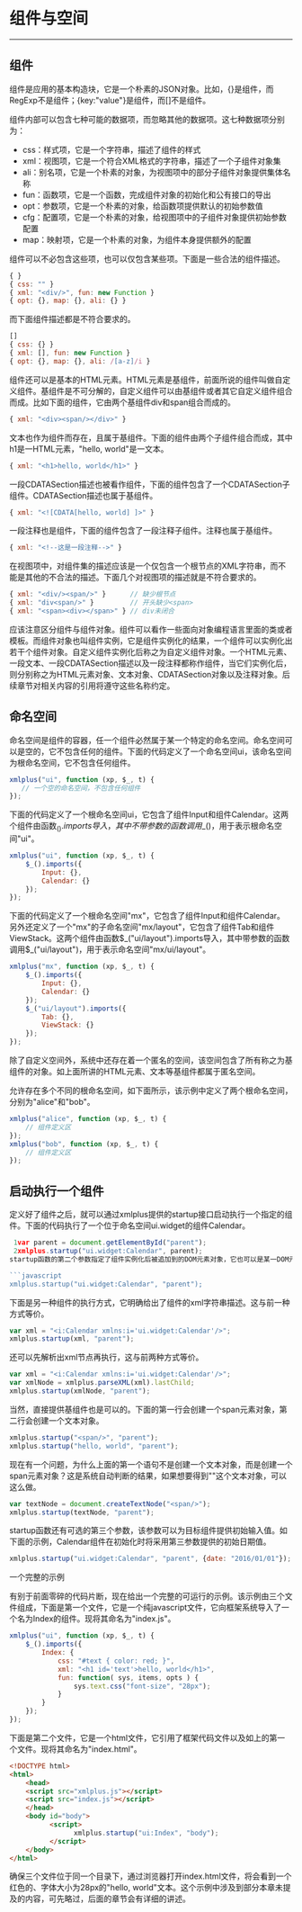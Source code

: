 # 组件与空间

---

## 组件

组件是应用的基本构造块，它是一个朴素的JSON对象。比如，{}是组件，而RegExp不是组件；{key:"value"}是组件，而[]不是组件。

组件内部可以包含七种可能的数据项，而忽略其他的数据项。这七种数据项分别为：

- css：样式项，它是一个字符串，描述了组件的样式
- xml：视图项，它是一个符合XML格式的字符串，描述了一个子组件对象集
- ali：别名项，它是一个朴素的对象，为视图项中的部分子组件对象提供集体名称
- fun：函数项，它是一个函数，完成组件对象的初始化和公有接口的导出
- opt：参数项，它是一个朴素的对象，给函数项提供默认的初始参数值
- cfg：配置项，它是一个朴素的对象，给视图项中的子组件对象提供初始参数配置
- map：映射项，它是一个朴素的对象，为组件本身提供额外的配置

组件可以不必包含这些项，也可以仅包含某些项。下面是一些合法的组件描述。

```javascript
{ }
{ css: "" }
{ xml: "<div/>", fun: new Function }
{ opt: {}, map: {}, ali: {} } 
```

而下面组件描述都是不符合要求的。

```javascript
[]
{ css: {} }
{ xml: [], fun: new Function }
{ opt: {}, map: {}, ali: /[a-z]/i } 
```

组件还可以是基本的HTML元素。HTML元素是基组件，前面所说的组件叫做自定义组件。基组件是不可分解的，自定义组件可以由基组件或者其它自定义组件组合而成。比如下面的组件，它由两个基组件div和span组合而成的。

```javascript
{ xml: "<div><span/></div>" } 
```

文本也作为组件而存在，且属于基组件。下面的组件由两个子组件组合而成，其中h1是一HTML元素，"hello, world"是一文本。

```javascript
{ xml: "<h1>hello, world</h1>" } 
```
 
一段CDATASection描述也被看作组件，下面的组件包含了一个CDATASection子组件。CDATASection描述也属于基组件。

```javascript
{ xml: "<![CDATA[hello, world] ]>" } 
```

一段注释也是组件，下面的组件包含了一段注释子组件。注释也属于基组件。

```javascript
{ xml: "<!--这是一段注释-->" }
```

在视图项中，对组件集的描述应该是一个仅包含一个根节点的XML字符串，而不能是其他的不合法的描述。下面几个对视图项的描述就是不符合要求的。

```javascript
{ xml: "<div/><span/>" }      // 缺少根节点
{ xml: "div<span/>" }         // 开头缺少<span>
{ xml: "<span><div></span>" } // div未闭合
```

应该注意区分组件与组件对象。组件可以看作一些面向对象编程语言里面的类或者模板。而组件对象也叫组件实例，它是组件实例化的结果，一个组件可以实例化出若干个组件对象。自定义组件实例化后称之为自定义组件对象。一个HTML元素、一段文本、一段CDATASection描述以及一段注释都称作组件，当它们实例化后，则分别称之为HTML元素对象、文本对象、CDATASection对象以及注释对象。后续章节对相关内容的引用将遵守这些名称约定。

## 命名空间

命名空间是组件的容器，任一个组件必然属于某一个特定的命名空间。命名空间可以是空的，它不包含任何的组件。下面的代码定义了一个命名空间ui，该命名空间为根命名空间，它不包含任何组件。

```javascript
xmlplus("ui", function (xp, $_, t) {
   // 一个空的命名空间，不包含任何组件
});
```

下面的代码定义了一个根命名空间ui，它包含了组件Input和组件Calendar。这两个组件由函数$_().imports导入，其中不带参数的函数调用$_()，用于表示根命名空间"ui"。

```javascript
xmlplus("ui", function (xp, $_, t) {
    $_().imports({
        Input: {},
        Calendar: {}
    });
});
```

下面的代码定义了一个根命名空间"mx"，它包含了组件Input和组件Calendar。另外还定义了一个"mx"的子命名空间"mx/layout"，它包含了组件Tab和组件ViewStack。这两个组件由函数$_("ui/layout").imports导入，其中带参数的函数调用$_("ui/layout")，用于表示命名空间"mx/ui/layout"。

```javascript
xmlplus("mx", function (xp, $_, t) {
    $_().imports({
        Input: {},
        Calendar: {}
    });
    $_("ui/layout").imports({
        Tab: {},
        ViewStack: {}
    });
});
```

除了自定义空间外，系统中还存在着一个匿名的空间，该空间包含了所有称之为基组件的对象。如上面所讲的HTML元素、文本等基组件都属于匿名空间。

允许存在多个不同的根命名空间，如下面所示，该示例中定义了两个根命名空间，分别为"alice"和"bob"。

```javascript
xmlplus("alice", function (xp, $_, t) {
    // 组件定义区
});
xmlplus("bob", function (xp, $_, t) {
    // 组件定义区
});
```

## 启动执行一个组件

定义好了组件之后，就可以通过xmlplus提供的startup接口启动执行一个指定的组件。下面的代码执行了一个位于命名空间ui.widget的组件Calendar。

```javascript
 1var parent = document.getElementById("parent");
 2xmlplus.startup("ui.widget:Calendar", parent); 
startup函数的第二个参数指定了组件实例化后被追加到的DOM元素对象，它也可以是某一DOM元素对象的id值，这种形式最为简洁，像下面这样。

```javascript
xmlplus.startup("ui.widget:Calendar", "parent"); 
```

下面是另一种组件的执行方式，它明确给出了组件的xml字符串描述。这与前一种方式等价。

```javascript
var xml = "<i:Calendar xmlns:i='ui.widget:Calendar'/>";
xmlplus.startup(xml, "parent");
```

还可以先解析出xml节点再执行，这与前两种方式等价。

```javascript
var xml = "<i:Calendar xmlns:i='ui.widget:Calendar'/>";
var xmlNode = xmlplus.parseXML(xml).lastChild;
xmlplus.startup(xmlNode, "parent");
```

当然，直接提供基组件也是可以的。下面的第一行会创建一个span元素对象，第二行会创建一个文本对象。

```javascript
xmlplus.startup("<span/>", "parent");
xmlplus.startup("hello, world", "parent");
```

现在有一个问题，为什么上面的第一个语句不是创建一个文本对象，而是创建一个span元素对象？这是系统自动判断的结果，如果想要得到"<span/>"这个文本对象，可以这么做。

```javascript
var textNode = document.createTextNode("<span/>");
xmlplus.startup(textNode, "parent");
```

startup函数还有可选的第三个参数，该参数可以为目标组件提供初始输入值。如下面的示例，Calendar组件在初始化时将采用第三参数提供的初始日期值。

```javascript
xmlplus.startup("ui.widget:Calendar", "parent", {date: "2016/01/01"});
```

一个完整的示例

有别于前面零碎的代码片断，现在给出一个完整的可运行的示例。该示例由三个文件组成，下面是第一个文件，它是一个纯javascript文件，它向框架系统导入了一个名为Index的组件。现将其命名为"index.js"。

```javascript
xmlplus("ui", function (xp, $_, t) {
    $_().imports({
        Index: {
            css: "#text { color: red; }",
            xml: "<h1 id='text'>hello, world</h1>",
            fun: function( sys, items, opts ) {
                sys.text.css("font-size", "28px");
            }
        }
    });
});
```

下面是第二个文件，它是一个html文件，它引用了框架代码文件以及如上的第一个文件。现将其命名为"index.html"。

```html
<!DOCTYPE html>
<html>
    <head>
    <script src="xmlplus.js"></script>
    <script src="index.js"></script>
    </head>
    <body id="body">
          <script>
                xmlplus.startup("ui:Index", "body");
          </script>
    </body>
</html>
```

确保三个文件位于同一个目录下，通过浏览器打开index.html文件，将会看到一个红色的、字体大小为28px的"hello, world"文本。这个示例中涉及到部分本章未提及的内容，可先略过，后面的章节会有详细的讲述。
